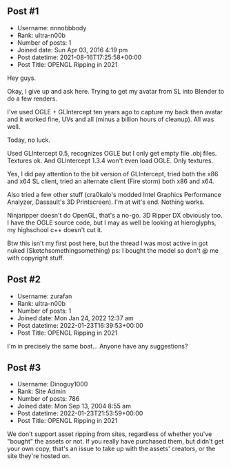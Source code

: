 ## Post #1
- Username: nnnobbbody
- Rank: ultra-n00b
- Number of posts: 1
- Joined date: Sun Apr 03, 2016 4:19 pm
- Post datetime: 2021-08-16T17:25:58+00:00
- Post Title: OPENGL Ripping in 2021

Hey guys.

Okay, I give up and ask here. Trying to get my avatar from SL into Blender to do a few renders.

I've used OGLE + GLIntercept ten years ago to capture my back then avatar and it worked fine, UVs and all (minus a billion hours of cleanup). All was well.

Today, no luck.

Used GLIntercept 0.5, recognizes OGLE but I only get empty file .obj files. Textures ok.
And GLIntercept 1.3.4 won't even load OGLE. Only textures.

Yes, I did pay attention to the bit version of GLIntercept, tried both the x86 and x64 SL client, tried an alternate client (Fire storm) both x86 and x64.

Also tried a few other stuff (cra0kalo's modded Intel Graphics Performance Analyzer, Dassault's 3D Printscreen). I'm at wit's end. Nothing works.

Ninjaripper doesn't do OpenGL, that's a no-go. 3D Ripper DX obviously too. I have the OGLE source code, but I may as well be looking at hieroglyphs, my highschool c++ doesn't cut it. 

Btw this isn't my first post here, but the thread I was most active in got nuked (Sketchsomethingsomething)
ps: I bought the model so don't @ me with copyright stuff.
## Post #2
- Username: zurafan
- Rank: ultra-n00b
- Number of posts: 1
- Joined date: Mon Jan 24, 2022 12:37 am
- Post datetime: 2022-01-23T16:39:53+00:00
- Post Title: OPENGL Ripping in 2021

I'm in precisely the same boat... Anyone have any suggestions?
## Post #3
- Username: Dinoguy1000
- Rank: Site Admin
- Number of posts: 786
- Joined date: Mon Sep 13, 2004 8:55 am
- Post datetime: 2022-01-23T21:53:59+00:00
- Post Title: OPENGL Ripping in 2021

We don't support asset ripping from sites, regardless of whether you've "bought" the assets or not. If you really have purchased them, but didn't get your own copy, that's an issue to take up with the assets' creators, or the site they're hosted on.
